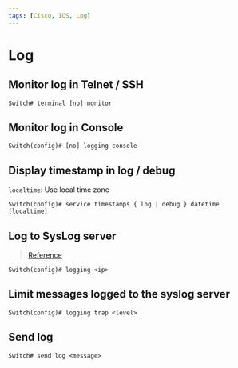 ```yaml
---
tags: [Cisco, IOS, Log]
---
```


# Log

## Monitor log in Telnet / SSH

```
Switch# terminal [no] monitor
```

## Monitor log in Console

```
Switch(config)# [no] logging console
```

## Display timestamp in log / debug

`localtime`: Use local time zone

```
Switch(config)# service timestamps { log | debug } datetime [localtime]
```

## Log to SysLog server

> [Reference](https://www.cisco.com/c/en/us/td/docs/switches/lan/catalyst2960/software/release/12-2_55_se/configuration/guide/scg_2960/swlog.html)

```
Switch(config)# logging <ip>
```

## Limit messages logged to the syslog server

```
Switch(config)# logging trap <level>
```

## Send log

```
Switch# send log <message>
```
